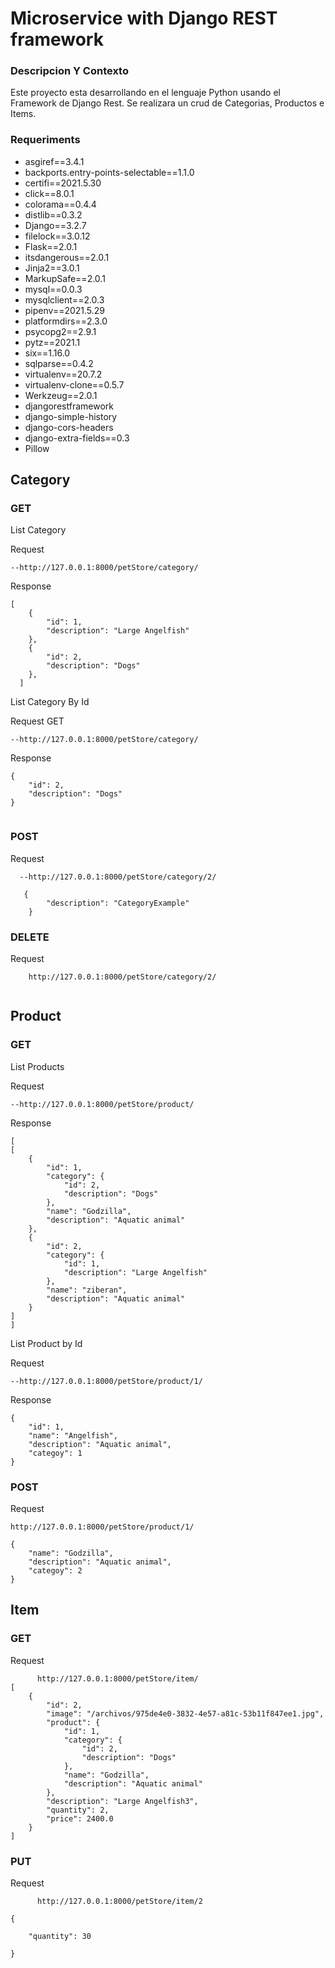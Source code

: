 

# Microservice with Django REST framework

### Descripcion Y Contexto

Este proyecto esta desarrollando en el lenguaje Python usando el Framework de Django Rest. Se realizara un crud de Categorias, Productos e Items.


### Requeriments

- asgiref==3.4.1
- backports.entry-points-selectable==1.1.0
- certifi==2021.5.30
- click==8.0.1
- colorama==0.4.4
- distlib==0.3.2
- Django==3.2.7
- filelock==3.0.12
- Flask==2.0.1
- itsdangerous==2.0.1
- Jinja2==3.0.1
- MarkupSafe==2.0.1
- mysql==0.0.3
- mysqlclient==2.0.3
- pipenv==2021.5.29
- platformdirs==2.3.0
- psycopg2==2.9.1
- pytz==2021.1
- six==1.16.0
- sqlparse==0.4.2
- virtualenv==20.7.2
- virtualenv-clone==0.5.7
- Werkzeug==2.0.1
- djangorestframework
- django-simple-history
- django-cors-headers
- django-extra-fields==0.3
- Pillow




## Category

### GET

List Category

Request 

    --http://127.0.0.1:8000/petStore/category/
 
Response 
 
```
[
    {
        "id": 1,
        "description": "Large Angelfish"
    },
    {
        "id": 2,
        "description": "Dogs"
    },
  ]
```
    
 List Category By Id
 
 Request GET
 
    --http://127.0.0.1:8000/petStore/category/
    
Response

```
{
    "id": 2,
    "description": "Dogs"
}
   
 ```
   
### POST

Request 

```
  --http://127.0.0.1:8000/petStore/category/2/
  
   {
        "description": "CategoryExample"
    }

```

### DELETE

Request 

```
    http://127.0.0.1:8000/petStore/category/2/
    
```


## Product

### GET

List Products

Request 

    --http://127.0.0.1:8000/petStore/product/
    
Response

```
[
[
    {
        "id": 1,
        "category": {
            "id": 2,
            "description": "Dogs"
        },
        "name": "Godzilla",
        "description": "Aquatic animal"
    },
    {
        "id": 2,
        "category": {
            "id": 1,
            "description": "Large Angelfish"
        },
        "name": "ziberan",
        "description": "Aquatic animal"
    }
]
]

```

List Product by Id


Request 

    --http://127.0.0.1:8000/petStore/product/1/
    
    
Response

```
{
    "id": 1,
    "name": "Angelfish",
    "description": "Aquatic animal",
    "categoy": 1
}

```


### POST 


Request
```
http://127.0.0.1:8000/petStore/product/1/

{
    "name": "Godzilla",
    "description": "Aquatic animal",
    "categoy": 2
}

```


## Item

### GET

Request 

```
      http://127.0.0.1:8000/petStore/item/
[
    {
        "id": 2,
        "image": "/archivos/975de4e0-3832-4e57-a81c-53b11f847ee1.jpg",
        "product": {
            "id": 1,
            "category": {
                "id": 2,
                "description": "Dogs"
            },
            "name": "Godzilla",
            "description": "Aquatic animal"
        },
        "description": "Large Angelfish3",
        "quantity": 2,
        "price": 2400.0
    }  
]

```
### PUT

Request


```
      http://127.0.0.1:8000/petStore/item/2

{
  
    "quantity": 30

}
```
